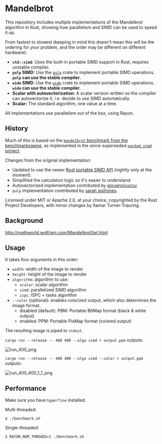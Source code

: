 # Mandelbrot

This repository includes multiple implementations of the Mandelbrot algorithm in Rust, showing how parallelism and SIMD can be used to speed it up.

From fastest to slowest (keeping in mind this doesn't mean this will be the ordering for _your_ problem, and the order may be different on different hardware):

* **`std::simd`**: Uses the built-in portable SIMD support in Rust, requires unstable compiler.
* **`pulp` SIMD:** Use the [`pulp`](https://docs.rs/pulp/) crate to implement portable SIMD operations. **`pulp` can use the stable compiler.**
* **`wide` SIMD**: Use the [`wide`](https://docs.rs/wide/) crate to implement portable SIMD operations. **`wide` can use the stable compiler.**
* **Scalar with autovectorization:** A scalar version written so the compiler can autovectorize it, i.e. decide to use SIMD automatically.
* **Scalar:** The standard algorithm, one value at a time.

All implementations use parallelism out of the box, using Rayon.

## History

Much of this is based on the [`mandelbrot` benchmark from the benchmarksgame][bg], as implemented in the since-superseded [`packed_simd` project](https://github.com/rust-lang/packed_simd/tree/master/examples/mandelbrot).

Changes from the original implementation:

* Updated to use the newer [Rust portable SIMD API](https://doc.rust-lang.org/std/simd/index.html) (nightly only at the moment).
* Simplified the calculation logic so it's easier to understand.
* Autovectorized implementation contributed by [giovannicuccu](https://github.com/giovannicuccu).
* `pulp` implementation contributed by [sarah quiñones](https://github.com/sarah-quinones).

Licensed under MIT or Apache 2.0, at your choice, copyrighted by the Rust Project Developers, with minor changes by Itamar Turner-Trauring.

## Background

http://mathworld.wolfram.com/MandelbrotSet.html

## Usage

It takes four arguments in this order:

* `width`: width of the image to render
* `height`: height of the image to render
* `algorithm`: algorithm to use:
  * `scalar`: scalar algorithm
  * `simd`: parallelized SIMD algorithm
  * `ispc`: ISPC + tasks algorithm
* `--color` (optional): enables colorized output, which also determines the image format.
  * disabled (default): PBM: Portable BitMap format (black & white output)
  * enabled: PPM: Portable PixMap format (colored output)

The resulting image is piped to `stdout`.

`cargo run --release -- 400 400 --algo simd > output.ppm` outputs:

![run_400_png](https://user-images.githubusercontent.com/904614/43190942-72bdb834-8ffa-11e8-9dcf-a9a9632ae907.png)

`cargo run --release -- 400 400 --algo simd --color > output.ppm` outputs:

![run_400_400_1_1_png](https://user-images.githubusercontent.com/904614/43190948-759969a4-8ffa-11e8-81a9-35e5baef3e86.png)

## Performance

Make sure you have `hyperfine` installed.

Multi-threaded:
```
$ ./benchmark.sh
```

Single-threaded:

```
$ RAYON_NUM_THREADS=1 ./benchmark.sh
```

[bg]: https://benchmarksgame-team.pages.debian.net/benchmarksgame/description/mandelbrot.html#mandelbrot
